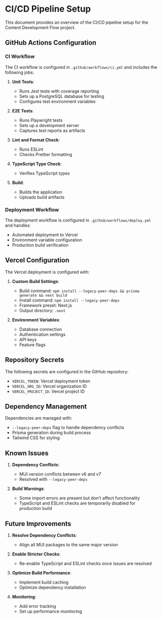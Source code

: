 # CI/CD Pipeline Setup

This document provides an overview of the CI/CD pipeline setup for the Content Development Flow project.

## GitHub Actions Configuration

### CI Workflow

The CI workflow is configured in `.github/workflows/ci.yml` and includes the following jobs:

1. **Unit Tests**:
   - Runs Jest tests with coverage reporting
   - Sets up a PostgreSQL database for testing
   - Configures test environment variables

2. **E2E Tests**:
   - Runs Playwright tests
   - Sets up a development server
   - Captures test reports as artifacts

3. **Lint and Format Check**:
   - Runs ESLint
   - Checks Prettier formatting

4. **TypeScript Type Check**:
   - Verifies TypeScript types

5. **Build**:
   - Builds the application
   - Uploads build artifacts

### Deployment Workflow

The deployment workflow is configured in `.github/workflows/deploy.yml` and handles:

- Automated deployment to Vercel
- Environment variable configuration
- Production build verification

## Vercel Configuration

The Vercel deployment is configured with:

1. **Custom Build Settings**:
   - Build command: `npm install --legacy-peer-deps && prisma generate && next build`
   - Install command: `npm install --legacy-peer-deps`
   - Framework preset: Next.js
   - Output directory: `.next`

2. **Environment Variables**:
   - Database connection
   - Authentication settings
   - API keys
   - Feature flags

## Repository Secrets

The following secrets are configured in the GitHub repository:

- `VERCEL_TOKEN`: Vercel deployment token
- `VERCEL_ORG_ID`: Vercel organization ID
- `VERCEL_PROJECT_ID`: Vercel project ID

## Dependency Management

Dependencies are managed with:

- `--legacy-peer-deps` flag to handle dependency conflicts
- Prisma generation during build process
- Tailwind CSS for styling

## Known Issues

1. **Dependency Conflicts**:
   - MUI version conflicts between v6 and v7
   - Resolved with `--legacy-peer-deps`

2. **Build Warnings**:
   - Some import errors are present but don't affect functionality
   - TypeScript and ESLint checks are temporarily disabled for production build

## Future Improvements

1. **Resolve Dependency Conflicts**:
   - Align all MUI packages to the same major version

2. **Enable Stricter Checks**:
   - Re-enable TypeScript and ESLint checks once issues are resolved

3. **Optimize Build Performance**:
   - Implement build caching
   - Optimize dependency installation

4. **Monitoring**:
   - Add error tracking
   - Set up performance monitoring
